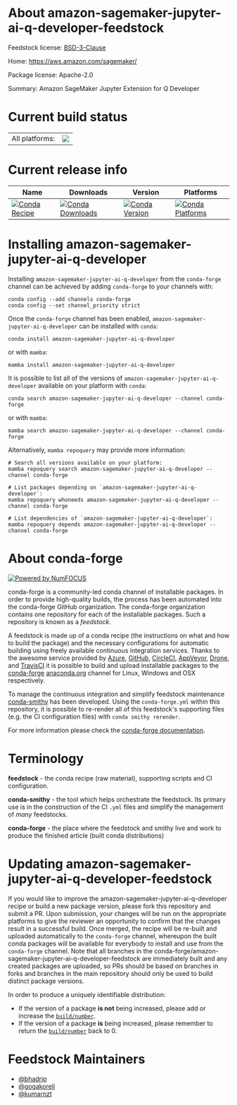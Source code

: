 About amazon-sagemaker-jupyter-ai-q-developer-feedstock
=======================================================

Feedstock license: [BSD-3-Clause](https://github.com/conda-forge/amazon-sagemaker-jupyter-ai-q-developer-feedstock/blob/main/LICENSE.txt)

Home: https://aws.amazon.com/sagemaker/

Package license: Apache-2.0

Summary: Amazon SageMaker Jupyter Extension for Q Developer

Current build status
====================


<table><tr><td>All platforms:</td>
    <td>
      <a href="https://dev.azure.com/conda-forge/feedstock-builds/_build/latest?definitionId=22593&branchName=main">
        <img src="https://dev.azure.com/conda-forge/feedstock-builds/_apis/build/status/amazon-sagemaker-jupyter-ai-q-developer-feedstock?branchName=main">
      </a>
    </td>
  </tr>
</table>

Current release info
====================

| Name | Downloads | Version | Platforms |
| --- | --- | --- | --- |
| [![Conda Recipe](https://img.shields.io/badge/recipe-amazon--sagemaker--jupyter--ai--q--developer-green.svg)](https://anaconda.org/conda-forge/amazon-sagemaker-jupyter-ai-q-developer) | [![Conda Downloads](https://img.shields.io/conda/dn/conda-forge/amazon-sagemaker-jupyter-ai-q-developer.svg)](https://anaconda.org/conda-forge/amazon-sagemaker-jupyter-ai-q-developer) | [![Conda Version](https://img.shields.io/conda/vn/conda-forge/amazon-sagemaker-jupyter-ai-q-developer.svg)](https://anaconda.org/conda-forge/amazon-sagemaker-jupyter-ai-q-developer) | [![Conda Platforms](https://img.shields.io/conda/pn/conda-forge/amazon-sagemaker-jupyter-ai-q-developer.svg)](https://anaconda.org/conda-forge/amazon-sagemaker-jupyter-ai-q-developer) |

Installing amazon-sagemaker-jupyter-ai-q-developer
==================================================

Installing `amazon-sagemaker-jupyter-ai-q-developer` from the `conda-forge` channel can be achieved by adding `conda-forge` to your channels with:

```
conda config --add channels conda-forge
conda config --set channel_priority strict
```

Once the `conda-forge` channel has been enabled, `amazon-sagemaker-jupyter-ai-q-developer` can be installed with `conda`:

```
conda install amazon-sagemaker-jupyter-ai-q-developer
```

or with `mamba`:

```
mamba install amazon-sagemaker-jupyter-ai-q-developer
```

It is possible to list all of the versions of `amazon-sagemaker-jupyter-ai-q-developer` available on your platform with `conda`:

```
conda search amazon-sagemaker-jupyter-ai-q-developer --channel conda-forge
```

or with `mamba`:

```
mamba search amazon-sagemaker-jupyter-ai-q-developer --channel conda-forge
```

Alternatively, `mamba repoquery` may provide more information:

```
# Search all versions available on your platform:
mamba repoquery search amazon-sagemaker-jupyter-ai-q-developer --channel conda-forge

# List packages depending on `amazon-sagemaker-jupyter-ai-q-developer`:
mamba repoquery whoneeds amazon-sagemaker-jupyter-ai-q-developer --channel conda-forge

# List dependencies of `amazon-sagemaker-jupyter-ai-q-developer`:
mamba repoquery depends amazon-sagemaker-jupyter-ai-q-developer --channel conda-forge
```


About conda-forge
=================

[![Powered by
NumFOCUS](https://img.shields.io/badge/powered%20by-NumFOCUS-orange.svg?style=flat&colorA=E1523D&colorB=007D8A)](https://numfocus.org)

conda-forge is a community-led conda channel of installable packages.
In order to provide high-quality builds, the process has been automated into the
conda-forge GitHub organization. The conda-forge organization contains one repository
for each of the installable packages. Such a repository is known as a *feedstock*.

A feedstock is made up of a conda recipe (the instructions on what and how to build
the package) and the necessary configurations for automatic building using freely
available continuous integration services. Thanks to the awesome service provided by
[Azure](https://azure.microsoft.com/en-us/services/devops/), [GitHub](https://github.com/),
[CircleCI](https://circleci.com/), [AppVeyor](https://www.appveyor.com/),
[Drone](https://cloud.drone.io/welcome), and [TravisCI](https://travis-ci.com/)
it is possible to build and upload installable packages to the
[conda-forge](https://anaconda.org/conda-forge) [anaconda.org](https://anaconda.org/)
channel for Linux, Windows and OSX respectively.

To manage the continuous integration and simplify feedstock maintenance
[conda-smithy](https://github.com/conda-forge/conda-smithy) has been developed.
Using the ``conda-forge.yml`` within this repository, it is possible to re-render all of
this feedstock's supporting files (e.g. the CI configuration files) with ``conda smithy rerender``.

For more information please check the [conda-forge documentation](https://conda-forge.org/docs/).

Terminology
===========

**feedstock** - the conda recipe (raw material), supporting scripts and CI configuration.

**conda-smithy** - the tool which helps orchestrate the feedstock.
                   Its primary use is in the construction of the CI ``.yml`` files
                   and simplify the management of *many* feedstocks.

**conda-forge** - the place where the feedstock and smithy live and work to
                  produce the finished article (built conda distributions)


Updating amazon-sagemaker-jupyter-ai-q-developer-feedstock
==========================================================

If you would like to improve the amazon-sagemaker-jupyter-ai-q-developer recipe or build a new
package version, please fork this repository and submit a PR. Upon submission,
your changes will be run on the appropriate platforms to give the reviewer an
opportunity to confirm that the changes result in a successful build. Once
merged, the recipe will be re-built and uploaded automatically to the
`conda-forge` channel, whereupon the built conda packages will be available for
everybody to install and use from the `conda-forge` channel.
Note that all branches in the conda-forge/amazon-sagemaker-jupyter-ai-q-developer-feedstock are
immediately built and any created packages are uploaded, so PRs should be based
on branches in forks and branches in the main repository should only be used to
build distinct package versions.

In order to produce a uniquely identifiable distribution:
 * If the version of a package **is not** being increased, please add or increase
   the [``build/number``](https://docs.conda.io/projects/conda-build/en/latest/resources/define-metadata.html#build-number-and-string).
 * If the version of a package **is** being increased, please remember to return
   the [``build/number``](https://docs.conda.io/projects/conda-build/en/latest/resources/define-metadata.html#build-number-and-string)
   back to 0.

Feedstock Maintainers
=====================

* [@bhadrip](https://github.com/bhadrip/)
* [@gogakoreli](https://github.com/gogakoreli/)
* [@kumarnzt](https://github.com/kumarnzt/)


<!-- dummy commit to enable rerendering -->

